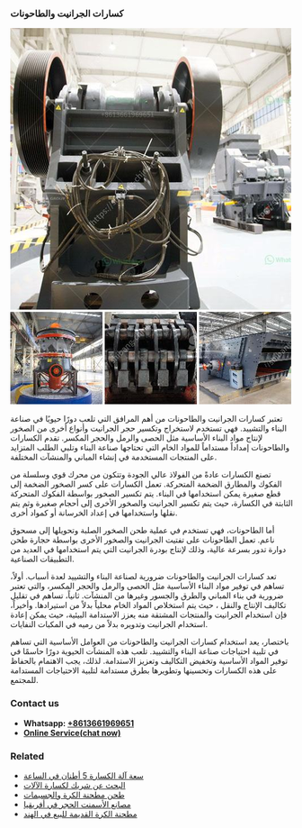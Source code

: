 <h3>كسارات الجرانيت والطاحونات</h3><img src='1701852609.jpg' alt=''><p>تعتبر كسارات الجرانيت والطاحونات من أهم المرافق التي تلعب دورًا حيويًا في صناعة البناء والتشييد. فهي تستخدم لاستخراج وتكسير حجر الجرانيت وأنواع أخرى من الصخور لإنتاج مواد البناء الأساسية مثل الحصى والرمل والحجر المكسر. تقدم الكسارات والطاحونات إمداداً مستداماً للمواد الخام التي تحتاجها صناعة البناء وتلبي الطلب المتزايد على المنتجات المستخدمة في إنشاء المباني والمنشآت المختلفة.</p><p>تصنع الكسارات عادةً من الفولاذ عالي الجودة وتتكون من محرك قوي وسلسلة من الفكوك والمطارق الضخمة المتحركة. تعمل الكسارات على كسر الصخور الضخمة إلى قطع صغيرة يمكن استخدامها في البناء. يتم تكسير الصخور بواسطة الفكوك المتحركة الثابتة في الكسارة، حيث يتم تكسير الجرانيت والصخور الأخرى إلى أحجام صغيرة وثم يتم نقلها واستخدامها في إعداد الخرسانة أو كمواد أخرى.</p><p>أما الطاحونات، فهي تستخدم في عملية طحن الصخور الصلبة وتحويلها إلى مسحوق ناعم. تعمل الطاحونات على تفتيت الجرانيت والصخور الأخرى بواسطة حجارة طحن دوارة تدور بسرعة عالية، وذلك لإنتاج بودرة الجرانيت التي يتم استخدامها في العديد من التطبيقات الصناعية.</p><p>تعد كسارات الجرانيت والطاحونات ضرورية لصناعة البناء والتشييد لعدة أسباب. أولاً، تساهم في توفير مواد البناء الأساسية مثل الحصى والرمل والحجر المكسر، والتي تعتبر ضرورية في بناء المباني والطرق والجسور وغيرها من المنشآت. ثانياً، تساهم في تقليل تكاليف الإنتاج والنقل ، حيث يتم استخلاص المواد الخام محلياً بدلاً من استيرادها. وأخيراً، فإن استخدام الجرانيت والمنتجات المشتقة منه يعزز الاستدامة البيئية، حيث يمكن إعادة استخدام الجرانيت وتدويره بدلاً من رميه في المكبات النفايات.</p><p>باختصار، يعد استخدام كسارات الجرانيت والطاحونات من العوامل الأساسية التي تساهم في تلبية احتياجات صناعة البناء والتشييد. تلعب هذه المنشآت الحيوية دورًا حاسمًا في توفير المواد الأساسية وتخفيض التكاليف وتعزيز الاستدامة. لذلك، يجب الاهتمام بالحفاظ على هذه الكسارات وتحسينها وتطويرها بطرق مستدامة لتلبية الاحتياجات المستدامة للمجتمع.</p><h3>Contact us</h3><ul><li><strong>Whatsapp:&nbsp;<a href="https://wa.me/8613661969651">+8613661969651</a></strong></li><li><a href="https://swt.shibang-china.com/?git&amp;zhl&amp;كسارات الجرانيت والطاحونات"><strong>Online Service(chat now)</strong></a></li></ul><h3>Related</h3><ul><li><a href='سعة آلة الكسارة 5 أطنان في الساعة.md'>سعة آلة الكسارة 5 أطنان في الساعة</a></li><li><a href='البحث عن شريك لكسارة الآلات.md'>البحث عن شريك لكسارة الآلات</a></li><li><a href='طحن مطحنة الكرة والجسيمات.md'>طحن مطحنة الكرة والجسيمات</a></li><li><a href='مصانع الأسمنت الحجر في أفريقيا.md'>مصانع الأسمنت الحجر في أفريقيا</a></li><li><a href='مطحنة الكرة القديمة للبيع في الهند.md'>مطحنة الكرة القديمة للبيع في الهند</a></li></ul>